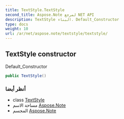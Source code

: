 ```yaml
---
title: TextStyle.TextStyle
second_title: Aspose.Note لمرجع NET API
description: TextStyle البناء. Default_Constructor
type: docs
weight: 10
url: /ar/net/aspose.note/textstyle/textstyle/
---
```

## TextStyle constructor

Default_Constructor

```csharp
public TextStyle()
```

### أنظر أيضا

* class [TextStyle](../)
* مساحة الاسم [Aspose.Note](../../textstyle/)
* المجسم [Aspose.Note](../../../)



